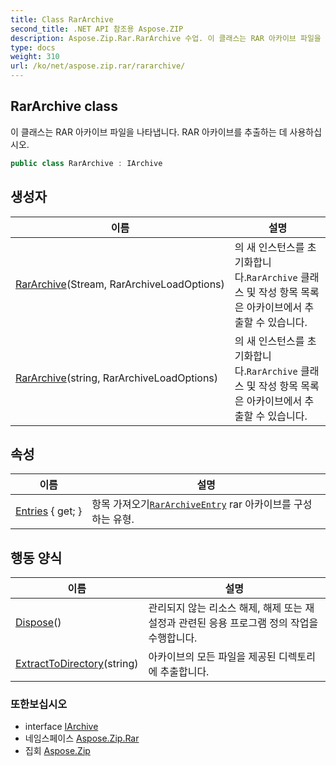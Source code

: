 ```yaml
---
title: Class RarArchive
second_title: .NET API 참조용 Aspose.ZIP
description: Aspose.Zip.Rar.RarArchive 수업. 이 클래스는 RAR 아카이브 파일을 나타냅니다. RAR 아카이브를 추출하는 데 사용하십시오.
type: docs
weight: 310
url: /ko/net/aspose.zip.rar/rararchive/
---
```

## RarArchive class

이 클래스는 RAR 아카이브 파일을 나타냅니다. RAR 아카이브를 추출하는 데 사용하십시오.

```csharp
public class RarArchive : IArchive
```

## 생성자

| 이름 | 설명 |
| --- | --- |
| [RarArchive](rararchive/#constructor)(Stream, RarArchiveLoadOptions) | 의 새 인스턴스를 초기화합니다.`RarArchive` 클래스 및 작성 항목 목록은 아카이브에서 추출할 수 있습니다. |
| [RarArchive](rararchive/#constructor_1)(string, RarArchiveLoadOptions) | 의 새 인스턴스를 초기화합니다.`RarArchive` 클래스 및 작성 항목 목록은 아카이브에서 추출할 수 있습니다. |

## 속성

| 이름 | 설명 |
| --- | --- |
| [Entries](../../aspose.zip.rar/rararchive/entries/) { get; } | 항목 가져오기[`RarArchiveEntry`](../rararchiveentry/) rar 아카이브를 구성하는 유형. |

## 행동 양식

| 이름 | 설명 |
| --- | --- |
| [Dispose](../../aspose.zip.rar/rararchive/dispose/)() | 관리되지 않는 리소스 해제, 해제 또는 재설정과 관련된 응용 프로그램 정의 작업을 수행합니다. |
| [ExtractToDirectory](../../aspose.zip.rar/rararchive/extracttodirectory/#extracttodirectory)(string) | 아카이브의 모든 파일을 제공된 디렉토리에 추출합니다. |

### 또한보십시오

* interface [IArchive](../../aspose.zip/iarchive/)
* 네임스페이스 [Aspose.Zip.Rar](../../aspose.zip.rar/)
* 집회 [Aspose.Zip](../../)



